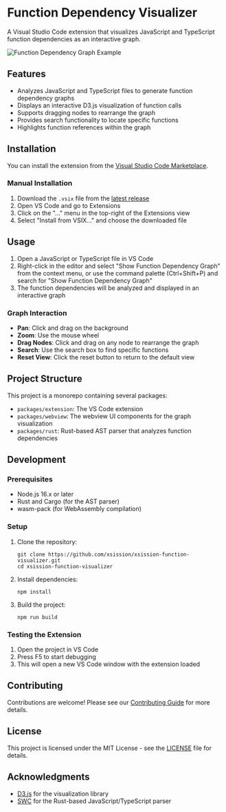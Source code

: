 # Function Dependency Visualizer

A Visual Studio Code extension that visualizes JavaScript and TypeScript function dependencies as an interactive graph.

![Function Dependency Graph Example](docs/images/graph-example.png)

## Features

- Analyzes JavaScript and TypeScript files to generate function dependency graphs
- Displays an interactive D3.js visualization of function calls
- Supports dragging nodes to rearrange the graph
- Provides search functionality to locate specific functions
- Highlights function references within the graph

## Installation

You can install the extension from the [Visual Studio Code Marketplace](https://marketplace.visualstudio.com/items?itemName=XsissionLabs.xsission-function-visualizer).

### Manual Installation

1. Download the `.vsix` file from the [latest release](https://github.com/xsission/xsission-function-visualizer/releases/latest)
2. Open VS Code and go to Extensions
3. Click on the "..." menu in the top-right of the Extensions view
4. Select "Install from VSIX..." and choose the downloaded file

## Usage

1. Open a JavaScript or TypeScript file in VS Code
2. Right-click in the editor and select "Show Function Dependency Graph" from the context menu, or use the command palette (Ctrl+Shift+P) and search for "Show Function Dependency Graph"
3. The function dependencies will be analyzed and displayed in an interactive graph

### Graph Interaction

- **Pan**: Click and drag on the background
- **Zoom**: Use the mouse wheel
- **Drag Nodes**: Click and drag on any node to rearrange the graph
- **Search**: Use the search box to find specific functions
- **Reset View**: Click the reset button to return to the default view

## Project Structure

This project is a monorepo containing several packages:

- `packages/extension`: The VS Code extension
- `packages/webview`: The webview UI components for the graph visualization
- `packages/rust`: Rust-based AST parser that analyzes function dependencies

## Development

### Prerequisites

- Node.js 16.x or later
- Rust and Cargo (for the AST parser)
- wasm-pack (for WebAssembly compilation)

### Setup

1. Clone the repository:
   ```
   git clone https://github.com/xsission/xsission-function-visualizer.git
   cd xsission-function-visualizer
   ```

2. Install dependencies:
   ```
   npm install
   ```

3. Build the project:
   ```
   npm run build
   ```

### Testing the Extension

1. Open the project in VS Code
2. Press F5 to start debugging
3. This will open a new VS Code window with the extension loaded

## Contributing

Contributions are welcome! Please see our [Contributing Guide](CONTRIBUTING.md) for more details.

## License

This project is licensed under the MIT License - see the [LICENSE](LICENSE) file for details.

## Acknowledgments

- [D3.js](https://d3js.org/) for the visualization library
- [SWC](https://swc.rs/) for the Rust-based JavaScript/TypeScript parser 